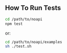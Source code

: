 
## How To Run Tests

```sh
cd /path/to/noapi
npm test
```

or:

```sh
cd /path/to/noapi/examples
sh ./test.sh
```
